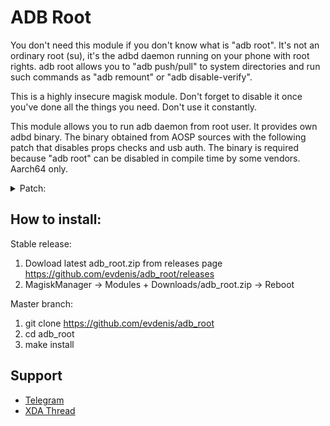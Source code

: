 # ADB Root

You don't need this module if you don't know what is "adb root". It's not an
ordinary root (su), it's the adbd daemon running on your phone with root rights.
adb root allows you to "adb push/pull" to system directories and run such commands
as "adb remount" or "adb disable-verify".

This is a highly insecure magisk module.
Don't forget to disable it once you've done all the things you need.
Don't use it constantly.

This module allows you to run adb daemon from root user. It provides own adbd binary.
The binary obtained from AOSP sources with the following patch that disables props
checks and usb auth. The binary is required because "adb root" can be disabled
in compile time by some vendors. Aarch64 only.

<details>

<summary>Patch:</summary>

```diff
diff --git a/adb/daemon/main.cpp b/adb/daemon/main.cpp
index d064d0d..a520bfd 100644
--- a/adb/daemon/main.cpp
+++ b/adb/daemon/main.cpp
@@ -51,48 +51,11 @@
 static const char* root_seclabel = nullptr;
 
 static bool should_drop_capabilities_bounding_set() {
-#if defined(ALLOW_ADBD_ROOT)
-    if (__android_log_is_debuggable()) {
-        return false;
-    }
-#endif
-    return true;
+    return false;
 }
 
 static bool should_drop_privileges() {
-#if defined(ALLOW_ADBD_ROOT)
-    // The properties that affect `adb root` and `adb unroot` are ro.secure and
-    // ro.debuggable. In this context the names don't make the expected behavior
-    // particularly obvious.
-    //
-    // ro.debuggable:
-    //   Allowed to become root, but not necessarily the default. Set to 1 on
-    //   eng and userdebug builds.
-    //
-    // ro.secure:
-    //   Drop privileges by default. Set to 1 on userdebug and user builds.
-    bool ro_secure = android::base::GetBoolProperty("ro.secure", true);
-    bool ro_debuggable = __android_log_is_debuggable();
-
-    // Drop privileges if ro.secure is set...
-    bool drop = ro_secure;
-
-    // ... except "adb root" lets you keep privileges in a debuggable build.
-    std::string prop = android::base::GetProperty("service.adb.root", "");
-    bool adb_root = (prop == "1");
-    bool adb_unroot = (prop == "0");
-    if (ro_debuggable && adb_root) {
-        drop = false;
-    }
-    // ... and "adb unroot" lets you explicitly drop privileges.
-    if (adb_unroot) {
-        drop = true;
-    }
-
-    return drop;
-#else
-    return true; // "adb root" not allowed, always drop privileges.
-#endif // ALLOW_ADBD_ROOT
+    return false;
 }
 
 static void drop_privileges(int server_port) {
@@ -183,9 +146,7 @@ int adbd_main(int server_port) {
     // descriptor will always be open.
     adbd_cloexec_auth_socket();
 
-    if (ALLOW_ADBD_NO_AUTH && !android::base::GetBoolProperty("ro.adb.secure", false)) {
-        auth_required = false;
-    }
+    auth_required = false;
 
     adbd_auth_init();
 
diff --git a/adb/services.cpp b/adb/services.cpp
index 8518f2e..24f9def 100644
--- a/adb/services.cpp
+++ b/adb/services.cpp
@@ -78,12 +78,6 @@ void restart_root_service(int fd, void *cookie) {
         WriteFdExactly(fd, "adbd is already running as root\n");
         adb_close(fd);
     } else {
-        if (!__android_log_is_debuggable()) {
-            WriteFdExactly(fd, "adbd cannot run as root in production builds\n");
-            adb_close(fd);
-            return;
-        }
-
         android::base::SetProperty("service.adb.root", "1");
         WriteFdExactly(fd, "restarting adbd as root\n");
         adb_close(fd);
```

</details>

## How to install:

Stable release:
1. Dowload latest adb_root.zip from releases page
   https://github.com/evdenis/adb_root/releases
2. MagiskManager -> Modules + Downloads/adb_root.zip -> Reboot

Master branch:
1. git clone https://github.com/evdenis/adb_root
2. cd adb_root
3. make install

## Support

- [Telegram](https://t.me/joinchat/GsJfBBaxozXvVkSJhm0IOQ)
- [XDA Thread](https://forum.xda-developers.com/apps/magisk/module-debugging-modules-adb-root-t4050041)

